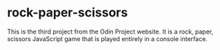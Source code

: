 # rock-paper-scissors
This is the third project from the Odin Project website. It is a rock, paper, scissors JavaScript game that is played entirely in a console interface.
